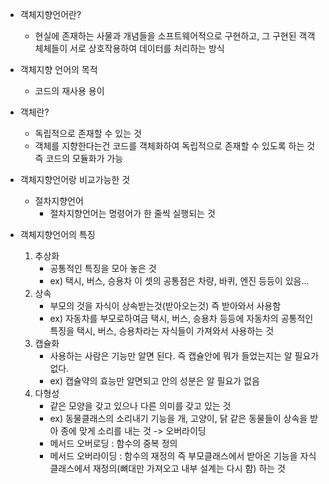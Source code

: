 
- 객체지향언어란?
	- 현실에 존재하는 사물과 개념들을 소프트웨어적으로 구현하고, 그 구현된 객객체체들이 서로 상호작용하여 데이터를 처리하는 방식

- 객체지향 언어의 목적
	- 코드의 재사용 용이

- 객체란?
	- 독립적으로 존재할  수  있는 것
	- 객체를 지향한다는건 코드를 객체화하여 독립적으로 존재할 수 있도록 하는 것 즉 코드의 모듈화가 가능

- 객체지향언어랑 비교가능한 것
	- 절차지향언어
		- 절차지향언어는 명령어가 한 줄씩 실행되는 것

- 객체지향언어의 특징
	1. 추상화
		- 공통적인 특징을 모아 놓은 것
		- ex) 택시, 버스, 승용차 이 셋의 공통점은 차량, 바퀴, 엔진 등등이 있음...
	2. 상속
		- 부모의 것을 자식이 상속받는것(받아오는것) 즉 받아와서 사용함
		- ex) 자동차를 부모로하여금 택시, 버스, 승용차 등등에 자동차의 공통적인 특징을 택시, 버스, 승용차라는 자식들이 가져와서 사용하는 것
	3. 캡슐화
		- 사용하는 사람은 기능만 알면 된다. 즉 캡슐안에 뭐가 들었는지는 알 필요가 없다. 
		- ex) 캡슐약의 효능만 알면되고 안의 성분은 알 필요가 없음
	1. 다형성
		- 같은 모양을 갖고 있으나 다른 의미를 갖고 있는 것
		- ex) 동물클래스의 소리내기 기능을 개, 고양이, 닭 같은 동물들이 상속을 받아 종에 맞게 소리를 내는 것 -> 오버라이딩
		- 메서드 오버로딩 : 함수의 중복 정의
		- 메서드 오버라이딩 : 함수의 재정의 즉 부모클래스에서 받아온 기능을 자식 클래스에서 재정의(뼈대만 가져오고 내부 설계는 다시 함) 하는 것